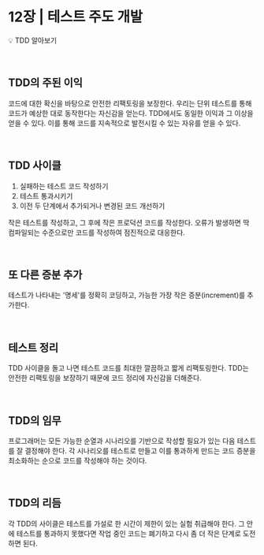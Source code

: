 # 12장 | 테스트 주도 개발

💡 TDD 알아보기

<br>

## TDD의 주된 이익

코드에 대한 확신을 바탕으로 안전한 리팩토링을 보장한다. 우리는 단위 테스트를 통해 코드가 예상한 대로 동작한다는 자신감을 얻는다. TDD에서도 동일한 이익과 그 이상을 얻을 수 있다. 이를 통해 코드를 지속적으로 발전시킬 수 있는 자유를 얻을 수 있다.

<br>

## TDD 사이클

1. 실패하는 테스트 코드 작성하기
2. 테스트 통과시키기
3. 이전 두 단계에서 추가되거나 변경된 코드 개선하기

작은 테스트를 작성하고, 그 후에 작은 프로덕션 코드를 작성한다. 오류가 발생하면 딱 컴파일되는 수준으로만 코드를 작성하여 점진적으로 대응한다.

<br>

## 또 다른 증분 추가

테스트가 나타내는 '명세'를 정확히 코딩하고, 가능한 가장 작은 증분(increment)를 추가한다. 

<br>

## 테스트 정리

TDD 사이클을 돌고 나면 테스트 코드를 최대한 깔끔하고 짧게 리팩토링한다. TDD는 안전한 리팩토링을 보장하기 때문에 코드 정리에 자신감을 더해준다.

<br>

## TDD의 임무

프로그래머는 모든 가능한 순열과 시나리오를 기반으로 작성할 필요가 있는 다음 테스트를 잘 결정해야 한다. 각 시나리오를 테스트로 만들고 이를 통과하게 만드는 코드 증분을 최소화하는 순으로 코드를 작성해야 하는 것이다.

<br>

## TDD의 리듬

각 TDD의 사이클은 테스트를 가설로 한 시간이 제한이 있는 실험 취급해야 한다. 그 안에 테스트를 통과하지 못했다면 작업 중인 코드는 폐기하고 다시 좀 더 작은 단계로 도전하면 된다.

